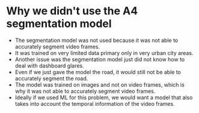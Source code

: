 # Why we didn't use the A4 segmentation model
- The segmentation model was not used because it was not able to accurately segment video frames.
- It was trained on very limited data primary only in very urban city areas.
- Another issue was the segmentation model just did not know how to deal with dashboard glares.
- Even if we just gave the model the road, it would still not be able to accurately segment the road.
- The model was trained on images and not on video frames, which is why it was not able to accurately segment video frames.
- Ideally if we used ML for this problem, we would want a model that also takes into account the temporal information of the video frames.

